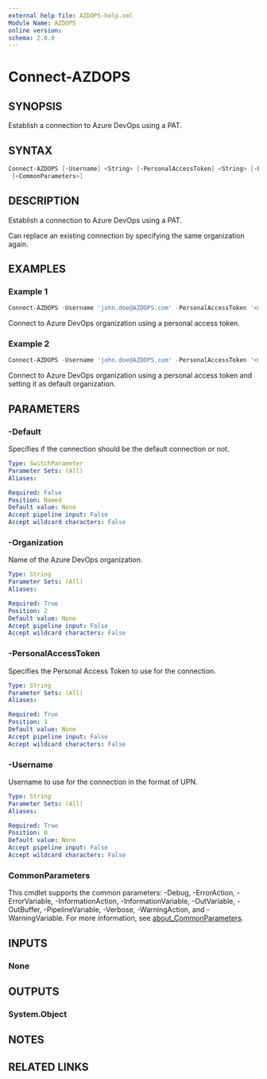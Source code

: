 ```yaml
---
external help file: AZDOPS-help.xml
Module Name: AZDOPS
online version:
schema: 2.0.0
---
```


# Connect-AZDOPS

## SYNOPSIS

Establish a connection to Azure DevOps using a PAT.

## SYNTAX

```powershell
Connect-AZDOPS [-Username] <String> [-PersonalAccessToken] <String> [-Organization] <String> [-Default]
 [<CommonParameters>]
```

## DESCRIPTION

Establish a connection to Azure DevOps using a PAT.

Can replace an existing connection by specifying the same organization again.

## EXAMPLES

### Example 1

```powershell
Connect-AZDOPS -Username 'john.doe@AZDOPS.com' -PersonalAccessToken '<myPersonalAccessToken>' -Organization 'AZDOPS'
```

Connect to Azure DevOps organization using a personal access token.

### Example 2

```powershell
Connect-AZDOPS -Username 'john.doe@AZDOPS.com' -PersonalAccessToken '<myPersonalAccessToken>' -Organization 'AZDOPS' -Default
```

Connect to Azure DevOps organization using a personal access token and setting it as default organization.

## PARAMETERS

### -Default

Specifies if the connection should be the default connection or not.

```yaml
Type: SwitchParameter
Parameter Sets: (All)
Aliases:

Required: False
Position: Named
Default value: None
Accept pipeline input: False
Accept wildcard characters: False
```

### -Organization

Name of the Azure DevOps organization.

```yaml
Type: String
Parameter Sets: (All)
Aliases:

Required: True
Position: 2
Default value: None
Accept pipeline input: False
Accept wildcard characters: False
```

### -PersonalAccessToken

Specifies the Personal Access Token to use for the connection.

```yaml
Type: String
Parameter Sets: (All)
Aliases:

Required: True
Position: 1
Default value: None
Accept pipeline input: False
Accept wildcard characters: False
```

### -Username

Username to use for the connection in the format of UPN.

```yaml
Type: String
Parameter Sets: (All)
Aliases:

Required: True
Position: 0
Default value: None
Accept pipeline input: False
Accept wildcard characters: False
```

### CommonParameters

This cmdlet supports the common parameters: -Debug, -ErrorAction, -ErrorVariable, -InformationAction, -InformationVariable, -OutVariable, -OutBuffer, -PipelineVariable, -Verbose, -WarningAction, and -WarningVariable. For more information, see [about_CommonParameters](http://go.microsoft.com/fwlink/?LinkID=113216).

## INPUTS

### None

## OUTPUTS

### System.Object

## NOTES

## RELATED LINKS
